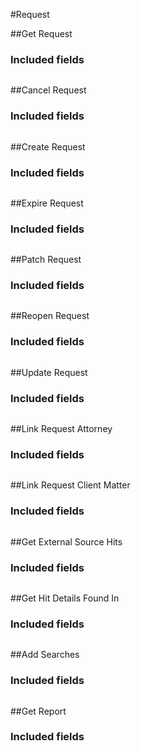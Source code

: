 ﻿#Request

##Get Request

<!-- GetRequest.Routes -->

<!-- GetRequest.Parameters -->

<!-- GetRequest.Returns -->

### Included fields
```

```

##Cancel Request

<!-- CancelRequest.Routes -->

<!-- CancelRequest.Parameters -->

<!-- CancelRequest.Returns -->

### Included fields
```

```

##Create Request

<!-- CreateRequest.Routes -->

<!-- CreateRequest.Parameters -->

<!-- CreateRequest.Returns -->

### Included fields
```

```

##Expire Request

<!-- ExpireRequest.Routes -->

<!-- ExpireRequest.Parameters -->

<!-- ExpireRequest.Returns -->

### Included fields
```

```

##Patch Request

<!-- PatchRequest.Routes -->

<!-- PatchRequest.Parameters -->

<!-- PatchRequest.Returns -->

### Included fields
```

```
##Reopen Request

<!-- ReopenRequest.Routes -->

<!-- ReopenRequest.Parameters -->

<!-- ReopenRequest.Returns -->

### Included fields
```

```

##Update Request

<!-- UpdateRequest.Routes -->

<!-- UpdateRequest.Parameters -->

<!-- UpdateRequest.Returns -->

### Included fields
```

```

##Link Request Attorney

<!-- LinkRequestAttorney.Routes -->

<!-- LinkRequestAttorney.Parameters -->

<!-- LinkRequestAttorney.Returns -->

### Included fields
```

```

##Link Request Client Matter

<!-- LinkRequestClientMatter.Routes -->

<!-- LinkRequestClientMatter.Parameters -->

<!-- LinkRequestClientMatter.Returns -->

### Included fields
```

```

##Get External Source Hits

<!-- GetExternalSourceHits.Routes -->

<!-- GetExternalSourceHits.Parameters -->

<!-- GetExternalSourceHits.Returns -->

### Included fields
```

```

##Get Hit Details Found In

<!-- GetHitDetailsFoundIn.Routes -->

<!-- GetHitDetailsFoundIn.Parameters -->

<!-- GetHitDetailsFoundIn.Returns -->

### Included fields
```

```

##Add Searches

<!-- AddSearches.Routes -->

<!-- AddSearches.Parameters -->

<!-- AddSearches.Returns -->

### Included fields
```

```

##Get Report

<!-- GetReport.Routes -->

<!-- GetReport.Parameters -->

<!-- GetReport.Returns -->

### Included fields
```

```




